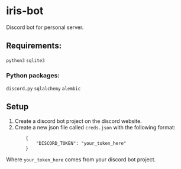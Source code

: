 # iris-bot
Discord bot for personal server.

## Requirements:
`python3`
`sqlite3`

### Python packages:
`discord.py`
`sqlalchemy`
`alembic`

## Setup
1) Create a discord bot project on the discord website.
2) Create a new json file called `creds.json` with the following format:
    ```
        {
            "DISCORD_TOKEN": "your_token_here"
        }
    ```
Where `your_token_here` comes from your discord bot project.

